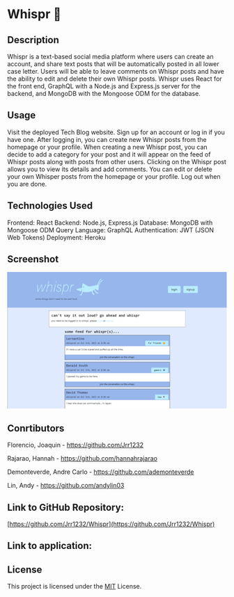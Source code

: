 # Whispr 🦗
## Description

Whispr is a text-based social media platform where users can create an account, and share text posts that will be automatically posted in all lower case letter. Users will be able to leave comments on Whispr posts and have the ability to edit and delete their own Whispr posts. Whispr uses React for the front end, GraphQL with a Node.js and Express.js server for the backend, and MongoDB with the Mongoose ODM for the database.

## Usage

Visit the deployed Tech Blog website.
Sign up for an account or log in if you have one.
After logging in, you can create new Whispr posts from the homepage or your profile.
When creating a new Whispr post, you can decide to add a category for your post and it will appear on the feed of Whispr posts along with posts from other users.
Clicking on the Whispr post allows you to view its details and add comments.
You can edit or delete your own Whisper posts from the homepage or your profile.
Log out when you are done.

## Technologies Used

Frontend: React
Backend: Node.js, Express.js
Database: MongoDB with Mongoose ODM
Query Language: GraphQL
Authentication: JWT (JSON Web Tokens)
Deployment: Heroku

## Screenshot

![Whispr Demo](./client/public/whispr_demo.png)

## Conrtibutors

Florencio, Joaquin - https://github.com/Jrr1232

Rajarao, Hannah - https://github.com/hannahrajarao

Demonteverde, Andre Carlo - https://github.com/ademonteverde

Lin, Andy - https://github.com/andylin03

## Link to GitHub Repository:

[https://github.com/Jrr1232/Whispr](https://github.com/Jrr1232/Whispr)

## Link to application:

## License

This project is licensed under the [MIT](https://github.com/Jrr1232/Whispr/blob/main/LICENSE) License.